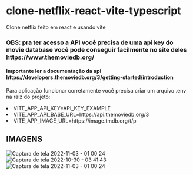 # clone-netflix-react-vite-typescript
Clone netflix feito em react e usando vite
<h3>OBS: pra ter acesso a API você precisa de uma api key do movie database você pode conseguir facilmente no site deles https://www.themoviedb.org/</h3>
<h4>Importante ler a documentação da api https://developers.themoviedb.org/3/getting-started/introduction </h4>
<p>
Para aplicação funcionar corretamente você precisa criar um arquivo .env na raiz do projeto:
<li>VITE_APP_API_KEY=API_KEY_EXAMPLE</li>
<li>VITE_APP_API_BASE_URL=https://api.themoviedb.org/3</li>
<li>VITE_APP_IMAGE_URL=https://image.tmdb.org/t/p</li>

</p>
<h2>IMAGENS</h2>

![Captura de tela 2022-11-03 - 01 00 24](https://user-images.githubusercontent.com/66807618/199645351-b13054d6-c213-42e0-8dc2-fc1932fcdda3.png)
![Captura de tela 2022-10-30 - 03 41 43](https://user-images.githubusercontent.com/66807618/199645418-43165f2c-5cf9-455e-a005-43d9d94207e9.png)
![Captura de tela 2022-11-03 - 01 00 24](https://user-images.githubusercontent.com/66807618/199645436-240c866a-7e9f-4dae-964c-d7bf66aed148.png)
